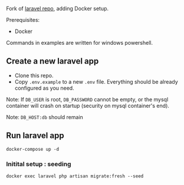 Fork of [laravel repo](https://github.com/laravel/laravel), adding Docker setup.

Prerequisites:
- Docker

Commands in examples are written for windows powershell.

## Create a new laravel app
* Clone this repo.
* Copy `.env.example` to a new `.env` file. Everything should be already configured as you need.

Note: If `DB_USER` is root, `DB_PASSWORD` cannot be empty, or the mysql container will crash on startup (security on mysql container's end).

Note: `DB_HOST:db` should remain

## Run laravel app
```
docker-compose up -d
```

### Initital setup : seeding
```
docker exec laravel php artisan migrate:fresh --seed
```